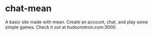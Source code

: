 # chat-mean
A basic site made with mean. Create an account, chat, and play some simple games. Check it out at hudsonotron.com:3000.
